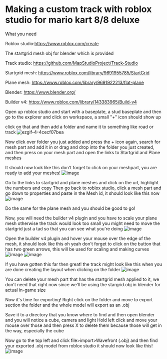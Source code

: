 # Making a custom track with roblox studio for mario kart 8/8 deluxe
What you need

Roblox studio:https://www.roblox.com/create

The startgrid mesh obj for blender which is provided

Track studio: https://github.com/MapStudioProject/Track-Studio

Startgrid mesh: https://www.roblox.com/library/9691955785/StartGrid

Plane mesh: https://www.roblox.com/library/9691922213/flat-plane

Blender: https://www.blender.org/

Builder v4: https://www.roblox.com/library/143383965/Build-v4

Open up roblox studio and start with a baseplate, a stud baseplate
and then go to the explorer and click on workspace, a small "+" icon should show up

click on that and then add a folder and name it to something like road or track
![ezgif-4-4cecf07bea](https://user-images.githubusercontent.com/77900806/169674974-f46eea4f-ddbb-4c2f-905d-543dc97b67f2.gif)

Now click over folder you just added and press the + icon again, search for mesh part and add it in or drag and drop into the folder you just created, and then press on your mesh part and open the links to Startgrid and Plane meshes

It should now look like this don't forget to click on your meshpart, you are ready to add your meshes!
![image](https://user-images.githubusercontent.com/77900806/170979662-77e5113f-1a0e-4203-9e1a-1fc73b5a086f.png)

Go to the links to startgrid and plane meshes and click on the url, highlight the numbers and copy
Then go back to roblox studio, click a mesh part and go down to properties and paste in the Mesh id, it should look like this now
![image](https://user-images.githubusercontent.com/77900806/170981107-f632883b-c5b4-44d4-b8fd-6ef433f987ce.png)

Do the same for the plane mesh and you should be good to go!

Now, you will need the builder v4 plugin and you have to scale your plane mesh otherwise the track would look too small
you might need to move the startgrid just a tad so that you can see what you're doing
![image](https://user-images.githubusercontent.com/77900806/170982048-225bb13d-0f63-489c-b975-21e14f0f0889.png)

Open the builder v4 plugin and hover your mouse over the edge of the mesh, it should look like this
oh yeah don't forget to click on the button that has two green arrows, this will be used for scaling and making curves
![image](https://user-images.githubusercontent.com/77900806/170982377-db9a46dd-685f-442a-8fcf-71540241dc16.png)
![image](https://user-images.githubusercontent.com/77900806/170982781-74f0bc95-5139-42e8-b34c-5b8f28376f22.png)

If you have gotten this far then great! the track might look like this when you are done creating the layout when clicking on the folder
![image](https://user-images.githubusercontent.com/77900806/170983271-76f04c60-cb5d-46a6-8f45-0008340ed383.png)

You can delete your mesh part that has the startgrid mesh applied to it, we don't need that right now since we'll be using the stargrid.obj in blender for actual in-game size

Now it's time for exporting! Right click on the folder and move to export section the folder and the whole model will export as an .obj

Save it to a directory that you know where to find and then open blender and you will notice a cube, camera and light
Hold left click and move your mouse over those and then press X to delete them because those will get in the way, especially the cube

Now go to the top left and click file>import>Wavefront (.obj) and then find your exported .obj model from roblox studio
it should now look like this!
![image](https://user-images.githubusercontent.com/77900806/170985130-e864a408-4308-4947-ab2d-ff3cf3e45e1b.png)
